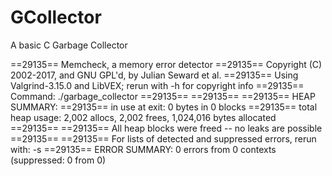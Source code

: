# GCollector
A basic C Garbage Collector

==29135== Memcheck, a memory error detector
==29135== Copyright (C) 2002-2017, and GNU GPL'd, by Julian Seward et al.
==29135== Using Valgrind-3.15.0 and LibVEX; rerun with -h for copyright info
==29135== Command: ./garbage_collector
==29135== 
==29135== 
==29135== HEAP SUMMARY:
==29135==     in use at exit: 0 bytes in 0 blocks
==29135==   total heap usage: 2,002 allocs, 2,002 frees, 1,024,016 bytes allocated
==29135== 
==29135== All heap blocks were freed -- no leaks are possible
==29135== 
==29135== For lists of detected and suppressed errors, rerun with: -s
==29135== ERROR SUMMARY: 0 errors from 0 contexts (suppressed: 0 from 0)
